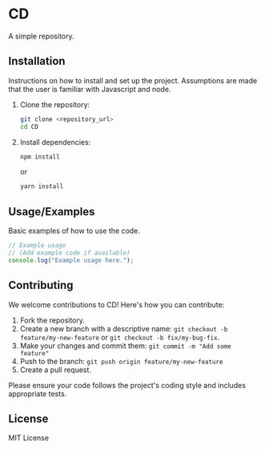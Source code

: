 # CD

A simple repository.

## Installation

Instructions on how to install and set up the project.
Assumptions are made that the user is familiar with Javascript and node.
1.  Clone the repository:

    ```bash
    git clone <repository_url>
    cd CD
    ```

2.  Install dependencies:

    ```bash
    npm install
    ```
    or
    ```bash
    yarn install
    ```

## Usage/Examples

Basic examples of how to use the code.

```javascript
// Example usage
// (Add example code if available)
console.log("Example usage here.");
```

## Contributing

We welcome contributions to CD! Here's how you can contribute:

1.  Fork the repository.
2.  Create a new branch with a descriptive name: `git checkout -b feature/my-new-feature` or `git checkout -b fix/my-bug-fix`.
3.  Make your changes and commit them: `git commit -m "Add some feature"`
4.  Push to the branch: `git push origin feature/my-new-feature`
5.  Create a pull request.

Please ensure your code follows the project's coding style and includes appropriate tests.

## License

MIT License